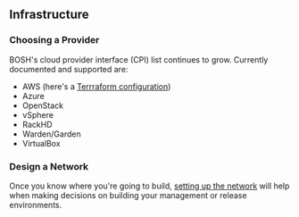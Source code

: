 ## Infrastructure

### Choosing a Provider

BOSH's cloud provider interface (CPI) list continues to grow.  Currently documented and supported are:

* AWS (here's a [Terrraform configuration](iaas/aws.md))
* Azure
* OpenStack
* vSphere
* RackHD
* Warden/Garden
* VirtualBox

### Design a Network

Once you know where you're going to build, [setting up the network](network.md) will help when making decisions on building your management or release environments.
